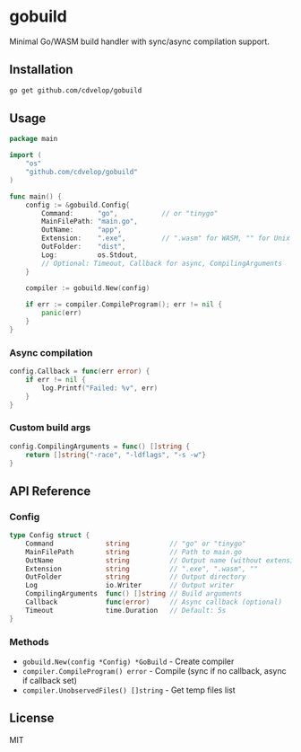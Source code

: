 # gobuild

Minimal Go/WASM build handler with sync/async compilation support.

## Installation

```bash
go get github.com/cdvelop/gobuild
```

## Usage

```go
package main

import (
    "os"
    "github.com/cdvelop/gobuild"
)

func main() {
    config := &gobuild.Config{
        Command:      "go",           // or "tinygo"
        MainFilePath: "main.go",
        OutName:      "app",
        Extension:    ".exe",         // ".wasm" for WASM, "" for Unix
        OutFolder:    "dist",
        Log:          os.Stdout,
        // Optional: Timeout, Callback for async, CompilingArguments
    }

    compiler := gobuild.New(config)
    
    if err := compiler.CompileProgram(); err != nil {
        panic(err)
    }
}
```

### Async compilation
```go
config.Callback = func(err error) {
    if err != nil {
        log.Printf("Failed: %v", err)
    }
}
```

### Custom build args
```go
config.CompilingArguments = func() []string {
    return []string{"-race", "-ldflags", "-s -w"}
}
```

## API Reference

### Config

```go
type Config struct {
    Command             string          // "go" or "tinygo"
    MainFilePath        string          // Path to main.go
    OutName             string          // Output name (without extension)
    Extension           string          // ".exe", ".wasm", ""
    OutFolder           string          // Output directory
    Log                 io.Writer       // Output writer
    CompilingArguments  func() []string // Build arguments
    Callback            func(error)     // Async callback (optional)
    Timeout             time.Duration   // Default: 5s
}
```

### Methods

- `gobuild.New(config *Config) *GoBuild` - Create compiler
- `compiler.CompileProgram() error` - Compile (sync if no callback, async if callback set)
- `compiler.UnobservedFiles() []string` - Get temp files list

## License

MIT
